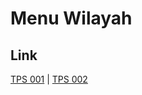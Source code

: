 # Menu Wilayah

## Link

[TPS 001](https://github.com/gigit-pemilu/pemilu-2024-17-bengkulu/tree/main/pileg-dpr/hitung-suara/sub/17-bengkulu/sub/05-seluma/sub/07-lubuk-sandi/sub/2003-padang-capo-ulu/sub/001-tps)
 | 
[TPS 002](https://github.com/gigit-pemilu/pemilu-2024-17-bengkulu/tree/main/pileg-dpr/hitung-suara/sub/17-bengkulu/sub/05-seluma/sub/07-lubuk-sandi/sub/2003-padang-capo-ulu/sub/002-tps)


